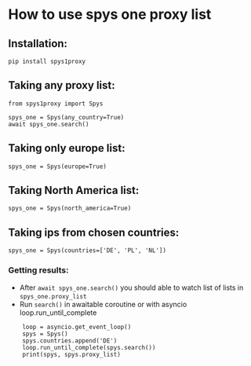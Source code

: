 # How to use spys one proxy list

## Installation:
```pip install spys1proxy```

## Taking any proxy list:

```
from spys1proxy import Spys

spys_one = Spys(any_country=True)
await spys_one.search()
```
## Taking only europe list:
```spys_one = Spys(europe=True)```
## Taking North America list:

```spys_one = Spys(north_america=True)```

## Taking ips from chosen countries:

```spys_one = Spys(countries=['DE', 'PL', 'NL'])```

### Getting results:
   *   After ```await spys_one.search()``` you should able to watch list of lists in
   `spys_one.proxy_list`
   * Run `search()` in awaitable coroutine or with asyncio loop.run_until_complete

```   
    loop = asyncio.get_event_loop()
    spys = Spys()
    spys.countries.append('DE')
    loop.run_until_complete(spys.search())
    print(spys, spys.proxy_list)
```
        